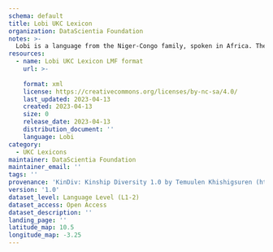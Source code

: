 ```yaml
---
schema: default
title: Lobi UKC Lexicon
organization: DataScientia Foundation
notes: >-
  Lobi is a language from the Niger-Congo family, spoken in Africa. The UKC Lexicon of Lobi is represented as a lexico-semantic network. It consists of words, word senses, synsets, as well as sense-level and synset-level relationships.
resources:
  - name: Lobi UKC Lexicon LMF format
    url: >-
      
    format: xml
    license: https://creativecommons.org/licenses/by-nc-sa/4.0/
    last_updated: 2023-04-13
    created: 2023-04-13
    size: 0
    release_date: 2023-04-13
    distribution_document: ''
    language: Lobi
category:
  - UKC Lexicons
maintainer: DataScientia Foundation
maintainer_email: ''
tags: ''
provenance: 'KinDiv: Kinship Diversity 1.0 by Temuulen Khishigsuren (http://ukc.disi.unitn.it/index.php/kinship/); Princeton WordNet 2.1 by Princeton University (https://wordnet.princeton.edu)'
version: '1.0'
dataset_level: Language Level (L1-2)
dataset_access: Open Access
dataset_description: ''
landing_page: ''
latitude_map: 10.5
longitude_map: -3.25
---
```

